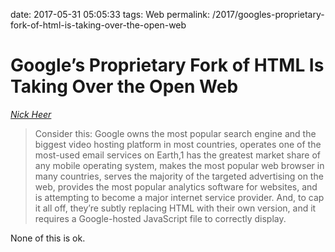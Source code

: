 date: 2017-05-31 05:05:33
tags: Web
permalink: /2017/googles-proprietary-fork-of-html-is-taking-over-the-open-web

# Google’s Proprietary Fork of HTML Is Taking Over the Open Web

_[Nick Heer][1]_

> Consider this: Google owns the most popular search engine and the biggest video hosting platform in most countries, operates one of the most-used email services on Earth,1 has the greatest market share of any mobile operating system, makes the most popular web browser in many countries, serves the majority of the targeted advertising on the web, provides the most popular analytics software for websites, and is attempting to become a major internet service provider. And, to cap it all off, they’re subtly replacing HTML with their own version, and it requires a Google-hosted JavaScript file to correctly display.

None of this is ok.

 [1]: https://pxlnv.com/linklog/amp-taking-over/

